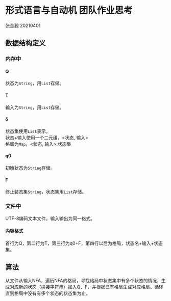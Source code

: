 # 形式语言与自动机 团队作业思考
张金毅 20210401
## 数据结构定义
### 内存中
#### Q
状态为`String`，用`List`存储。
#### T
输入为`String`，用`List`存储。
#### δ
状态集使用`List`表示。  
状态+输入使用一个二元组，<状态, 输入>  
格局为`Map`，<状态, 输入>:状态集
#### q0
初始状态为`String`存储。
#### F
终止装态集`String`，状态集用`List`存储。
### 文件中
UTF-8编码文本文件。输入输出为同一格式。  
#### 内容格式
首行为Q，第二行为T，第三行为q0+F，第四行以后为格局，状态名+输入+状态集。
## 算法
从文件从输入NFA，遍历NFA的格局，寻找格局中状态集中有多个状态的情况，生成对应新的状态（拼接字符串）加入Q、F，并根据已有格局生成对应格局。循环直到格局中没有有多个状态的状态集为止。